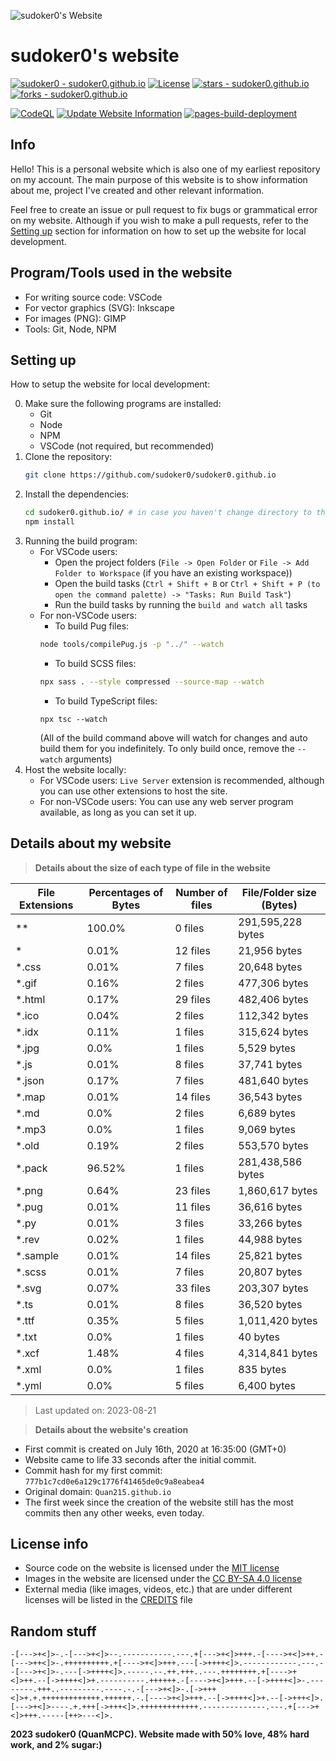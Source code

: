 ![sudoker0's Website](https://sudoker0.github.io/website/image/social_preview.png)

# sudoker0's website

[![sudoker0 - sudoker0.github.io](https://img.shields.io/static/v1?label=sudoker0&message=sudoker0.github.io&color=red&logo=github)](https://github.com/sudoker0/sudoker0.github.io)
[![License](https://img.shields.io/badge/License-MIT-red)](#-license)
[![stars - sudoker0.github.io](https://img.shields.io/github/stars/sudoker0/sudoker0.github.io?style=social)](https://github.com/sudoker0/sudoker0.github.io)
[![forks - sudoker0.github.io](https://img.shields.io/github/forks/sudoker0/sudoker0.github.io?style=social)](https://github.com/sudoker0/sudoker0.github.io)

[![CodeQL](https://github.com/sudoker0/sudoker0.github.io/actions/workflows/codeql-analysis.yml/badge.svg)](https://github.com/sudoker0/sudoker0.github.io/actions/workflows/codeql-analysis.yml)
[![Update Website Information](https://github.com/sudoker0/sudoker0.github.io/actions/workflows/update_site_info.yml/badge.svg)](https://github.com/sudoker0/sudoker0.github.io/actions/workflows/main.yml)
[![pages-build-deployment](https://github.com/sudoker0/sudoker0.github.io/actions/workflows/pages/pages-build-deployment/badge.svg)](https://github.com/sudoker0/sudoker0.github.io/actions/workflows/pages/pages-build-deployment)

## Info
Hello! This is a personal website which is also one of my earliest repository on my account. The main purpose of this website is to show information about me, project I've created and other relevant information.

Feel free to create an issue or pull request to fix bugs or grammatical error on my website. Although if you wish to make a pull requests, refer to the [Setting up](#setting-up) section for information on how to set up the website for local development.

## Program/Tools used in the website
- For writing source code: VSCode
- For vector graphics (SVG): Inkscape
- For images (PNG): GIMP
- Tools: Git, Node, NPM

## Setting up
How to setup the website for local development:

0. Make sure the following programs are installed:
    - Git
    - Node
    - NPM
    - VSCode (not required, but recommended)
1. Clone the repository:
    ```bash
    git clone https://github.com/sudoker0/sudoker0.github.io
    ```
2. Install the dependencies:
    ```bash
    cd sudoker0.github.io/ # in case you haven't change directory to the root of the website
    npm install
    ```
3. Running the build program:
    - For VSCode users:
        - Open the project folders (`File -> Open Folder` or `File -> Add Folder to Workspace` (if you have an existing workspace))
        - Open the build tasks (`Ctrl + Shift + B` or `Ctrl + Shift + P (to open the command palette) -> "Tasks: Run Build Task"`)
        - Run the build tasks by running the `build and watch all` tasks
    - For non-VSCode users:
        - To build Pug files:
        ```bash
        node tools/compilePug.js -p "../" --watch
        ```
        - To build SCSS files:
        ```bash
        npx sass . --style compressed --source-map --watch
        ```
        - To build TypeScript files:
        ```
        npx tsc --watch
        ```
        (All of the build command above will watch for changes and auto build them for you indefinitely. To only build once, remove the `--watch` arguments)
4. Host the website locally:
    - For VSCode users: `Live Server` extension is recommended, although you can use other extensions to host the site.
    - For non-VSCode users: You can use any web server program available, as long as you can set it up.

## Details about my website

> **Details about the size of each type of file in the website**
<!--python_data_start-->
File Extensions | Percentages of Bytes | Number of files | File/Folder size (Bytes)
----------------|--------------------- |-----------------|--------------------------
\*\* | 100.0% | 0 files | 291,595,228 bytes
\* | 0.01% | 12 files | 21,956 bytes
\*.css | 0.01% | 7 files | 20,648 bytes
\*.gif | 0.16% | 2 files | 477,306 bytes
\*.html | 0.17% | 29 files | 482,406 bytes
\*.ico | 0.04% | 2 files | 112,342 bytes
\*.idx | 0.11% | 1 files | 315,624 bytes
\*.jpg | 0.0% | 1 files | 5,529 bytes
\*.js | 0.01% | 8 files | 37,741 bytes
\*.json | 0.17% | 7 files | 481,640 bytes
\*.map | 0.01% | 14 files | 36,543 bytes
\*.md | 0.0% | 2 files | 6,689 bytes
\*.mp3 | 0.0% | 1 files | 9,069 bytes
\*.old | 0.19% | 2 files | 553,570 bytes
\*.pack | 96.52% | 1 files | 281,438,586 bytes
\*.png | 0.64% | 23 files | 1,860,617 bytes
\*.pug | 0.01% | 11 files | 36,616 bytes
\*.py | 0.01% | 3 files | 33,266 bytes
\*.rev | 0.02% | 1 files | 44,988 bytes
\*.sample | 0.01% | 14 files | 25,821 bytes
\*.scss | 0.01% | 7 files | 20,807 bytes
\*.svg | 0.07% | 33 files | 203,307 bytes
\*.ts | 0.01% | 8 files | 36,520 bytes
\*.ttf | 0.35% | 5 files | 1,011,420 bytes
\*.txt | 0.0% | 1 files | 40 bytes
\*.xcf | 1.48% | 4 files | 4,314,841 bytes
\*.xml | 0.0% | 1 files | 835 bytes
\*.yml | 0.0% | 5 files | 6,400 bytes
> Last updated on: 2023-08-21
<!--python_data_stop-->

> **Details about the website's creation**
- First commit is created on July 16th, 2020 at 16:35:00 (GMT+0)
- Website came to life 33 seconds after the initial commit.
- Commit hash for my first commit: `777b1c7cd0e6a129c1776f41465de0c9a8eabea4`
- Original domain: `Quan215.github.io`
- The first week since the creation of the website still has the most commits then any other weeks, even today.

## License info
- Source code on the website is licensed under the [MIT license](/LICENSE)
- Images in the website are licensed under the [CC BY-SA 4.0 license](http://creativecommons.org/licenses/by-sa/4.0/)
- External media (like images, videos, etc.) that are under different licenses will be listed in the [CREDITS](/CREDITS.md) file

## Random stuff
```bf
-[--->+<]>-.-[--->+<]>--.-----------.---.+[--->+<]>+++.-[---->+<]>++.-[--->++<]>-.++++++++++.+[---->+<]>+++.---[->++++<]>.------------.---.--[--->+<]>-.---[->++++<]>.-----.--.++.+++..---.++++++++.+[---->+<]>++.--[->++++<]>+.----------.++++++.-[---->+<]>+++.--[->++++<]>-.--------.+++..---------.----.-.-[--->+<]>-.[->+++<]>+.+.+++++++++++++.++++++.-.[---->+<]>+++.--[->++++<]>+.--[->+++<]>.[--->+<]>----.+.+++[->+++<]>.+++++++++++++.--------------.---.+[--->+<]>+++.-----[++>---<]>.
```

**2023 sudoker0 (QuanMCPC). Website made with 50% love, 48% hard work, and 2% sugar:)**